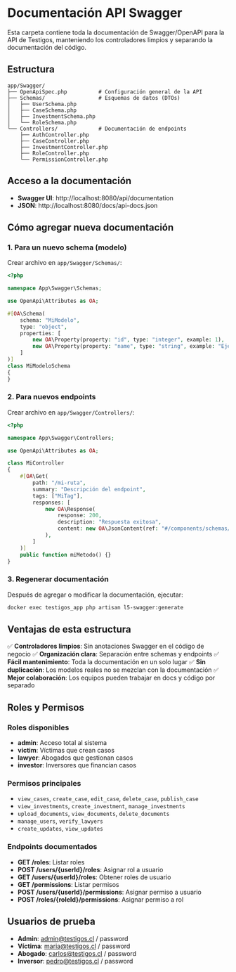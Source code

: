 # Documentación API Swagger

Esta carpeta contiene toda la documentación de Swagger/OpenAPI para la API de Testigos, manteniendo los controladores limpios y separando la documentación del código.

## Estructura

```
app/Swagger/
├── OpenApiSpec.php          # Configuración general de la API
├── Schemas/                 # Esquemas de datos (DTOs)
│   ├── UserSchema.php
│   ├── CaseSchema.php
│   ├── InvestmentSchema.php
│   └── RoleSchema.php
└── Controllers/             # Documentación de endpoints
    ├── AuthController.php
    ├── CaseController.php
    ├── InvestmentController.php
    ├── RoleController.php
    └── PermissionController.php
```

## Acceso a la documentación

- **Swagger UI**: http://localhost:8080/api/documentation
- **JSON**: http://localhost:8080/docs/api-docs.json

## Cómo agregar nueva documentación

### 1. Para un nuevo schema (modelo)

Crear archivo en `app/Swagger/Schemas/`:

```php
<?php

namespace App\Swagger\Schemas;

use OpenApi\Attributes as OA;

#[OA\Schema(
    schema: "MiModelo",
    type: "object",
    properties: [
        new OA\Property(property: "id", type: "integer", example: 1),
        new OA\Property(property: "name", type: "string", example: "Ejemplo"),
    ]
)]
class MiModeloSchema
{
}
```

### 2. Para nuevos endpoints

Crear archivo en `app/Swagger/Controllers/`:

```php
<?php

namespace App\Swagger\Controllers;

use OpenApi\Attributes as OA;

class MiController
{
    #[OA\Get(
        path: "/mi-ruta",
        summary: "Descripción del endpoint",
        tags: ["MiTag"],
        responses: [
            new OA\Response(
                response: 200,
                description: "Respuesta exitosa",
                content: new OA\JsonContent(ref: "#/components/schemas/MiModelo")
            ),
        ]
    )]
    public function miMetodo() {}
}
```

### 3. Regenerar documentación

Después de agregar o modificar la documentación, ejecutar:

```bash
docker exec testigos_app php artisan l5-swagger:generate
```

## Ventajas de esta estructura

✅ **Controladores limpios**: Sin anotaciones Swagger en el código de negocio
✅ **Organización clara**: Separación entre schemas y endpoints
✅ **Fácil mantenimiento**: Toda la documentación en un solo lugar
✅ **Sin duplicación**: Los modelos reales no se mezclan con la documentación
✅ **Mejor colaboración**: Los equipos pueden trabajar en docs y código por separado

## Roles y Permisos

### Roles disponibles
- **admin**: Acceso total al sistema
- **victim**: Víctimas que crean casos
- **lawyer**: Abogados que gestionan casos
- **investor**: Inversores que financian casos

### Permisos principales
- `view_cases`, `create_case`, `edit_case`, `delete_case`, `publish_case`
- `view_investments`, `create_investment`, `manage_investments`
- `upload_documents`, `view_documents`, `delete_documents`
- `manage_users`, `verify_lawyers`
- `create_updates`, `view_updates`

### Endpoints documentados
- **GET /roles**: Listar roles
- **POST /users/{userId}/roles**: Asignar rol a usuario
- **GET /users/{userId}/roles**: Obtener roles de usuario
- **GET /permissions**: Listar permisos
- **POST /users/{userId}/permissions**: Asignar permiso a usuario
- **POST /roles/{roleId}/permissions**: Asignar permiso a rol

## Usuarios de prueba

- **Admin**: admin@testigos.cl / password
- **Víctima**: maria@testigos.cl / password
- **Abogado**: carlos@testigos.cl / password
- **Inversor**: pedro@testigos.cl / password
